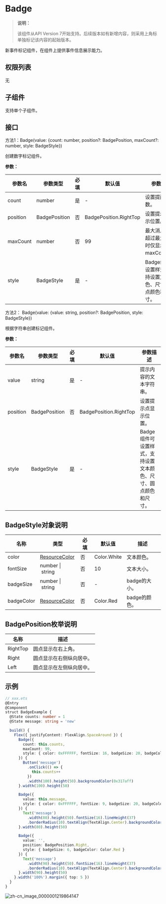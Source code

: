 # Badge

>  **说明：**
>
>  该组件从API Version 7开始支持。后续版本如有新增内容，则采用上角标单独标记该内容的起始版本。


新事件标记组件，在组件上提供事件信息展示能力。


## 权限列表

无


## 子组件

支持单个子组件。


## 接口

方法1：Badge(value: {count: number, position?: BadgePosition, maxCount?: number, style: BadgeStyle})

创建数字标记组件。

**参数：**

| 参数名      | 参数类型          | 必填   | 默认值                    | 参数描述                              |
| -------- | ------------- | ---- | ---------------------- | --------------------------------- |
| count    | number        | 是    | -                      | 设置提醒消息数。                          |
| position | BadgePosition | 否    | BadgePosition.RightTop | 设置提示点显示位置。                        |
| maxCount | number        | 否    | 99                     | 最大消息数，超过最大消息时仅显示maxCount+。        |
| style    | BadgeStyle    | 是    | -                      | Badge组件可设置样式，支持设置文本颜色、尺寸、圆点颜色和尺寸。 |

方法2： Badge(value: {value: string, position?: BadgePosition, style: BadgeStyle})

根据字符串创建标记组件。

**参数：**

| 参数名      | 参数类型          | 必填   | 默认值                    | 参数描述                              |
| -------- | ------------- | ---- | ---------------------- | --------------------------------- |
| value    | string        | 是    | -                      | 提示内容的文本字符串。                       |
| position | BadgePosition | 否    | BadgePosition.RightTop | 设置提示点显示位置。                        |
| style    | BadgeStyle    | 是    | -                      | Badge组件可设置样式，支持设置文本颜色、尺寸、圆点颜色和尺寸。 |

## BadgeStyle对象说明

| 名称       | 类型                                        | 必填 | 默认值      | 描述          |
| ---------- | ------------------------------------------- | ---- | ----------- | ------------- |
| color      | [ResourceColor](ts-types.md#resourcecolor8) | 否   | Color.White | 文本颜色。    |
| fontSize   | number&nbsp;\|&nbsp;string                  | 否   | 10          | 文本大小。    |
| badgeSize  | number&nbsp;\|&nbsp;string                  | 否   | -           | badge的大小。 |
| badgeColor | [ResourceColor](ts-types.md#resourcecolor8) | 否   | Color.Red   | badge的颜色。 |

## BadgePosition枚举说明

| 名称       | 描述           |
| -------- | ------------ |
| RightTop | 圆点显示在右上角。    |
| Right    | 圆点显示在右侧纵向居中。 |
| Left     | 圆点显示在左侧纵向居中。 |

## 示例

```ts
// xxx.ets
@Entry
@Component
struct BadgeExample {
  @State counts: number = 1
  @State message: string = 'new'

  build() {
    Flex({ justifyContent: FlexAlign.SpaceAround }) {
      Badge({
        count: this.counts,
        maxCount: 99,
        style: { color: 0xFFFFFF, fontSize: 16, badgeSize: 20, badgeColor: Color.Red }
      }) {
        Button('message')
          .onClick(() => {
            this.counts++
          })
          .width(100).height(50).backgroundColor(0x317aff)
      }.width(100).height(50)

      Badge({
        value: this.message,
        style: { color: 0xFFFFFF, fontSize: 9, badgeSize: 20, badgeColor: Color.Blue }
      }) {
        Text('message')
          .width(80).height(50).fontSize(16).lineHeight(37)
          .borderRadius(10).textAlign(TextAlign.Center).backgroundColor(0xF3F4ED)
      }.width(80).height(50)

      Badge({
        value: '',
        position: BadgePosition.Right,
        style: { badgeSize: 6, badgeColor: Color.Red }
      }) {
        Text('message')
          .width(90).height(50).fontSize(16).lineHeight(37)
          .borderRadius(10).textAlign(TextAlign.Center).backgroundColor(0xF3F4ED)
      }.width(90).height(50)
    }.width('100%').margin({ top: 5 })
  }
}
```

![zh-cn_image_0000001219864147](figures/zh-cn_image_0000001219864147.gif)
